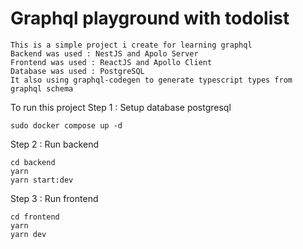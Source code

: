 # Graphql playground with todolist

```
This is a simple project i create for learning graphql
Backend was used : NestJS and Apolo Server
Frontend was used : ReactJS and Apollo Client
Database was used : PostgreSQL
It also using graphql-codegen to generate typescript types from graphql schema
```

To run this project
Step 1 : Setup database postgresql

```
sudo docker compose up -d
```

Step 2 : Run backend

```
cd backend
yarn
yarn start:dev
```

Step 3 : Run frontend

```
cd frontend
yarn
yarn dev
```
